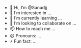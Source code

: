 - 👋 Hi, I’m @Sanadjj
- 👀 I’m interested in ...
- 🌱 I’m currently learning ...
- 💞️ I’m looking to collaborate on ...
- 📫 How to reach me ...
- 😄 Pronouns: ...
- ⚡ Fun fact: ...

<!---
Sanadjj/Sanadjj is a ✨ special ✨ repository because its `README.md` (this file) appears on your GitHub profile.
You can click the Preview link to take a look at your changes.
--->
